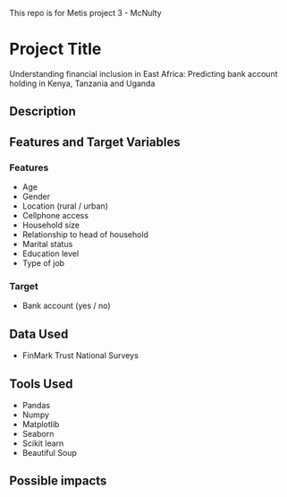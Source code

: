 This repo is for Metis project 3 - McNulty

# Project Title
Understanding financial inclusion in East Africa: Predicting bank account holding in Kenya, Tanzania and Uganda

## Description

## Features and Target Variables

### Features
* Age
* Gender
* Location (rural / urban)
* Cellphone access
* Household size
* Relationship to head of household
* Marital status
* Education level
* Type of job

### Target
* Bank account (yes / no)

## Data Used 
* FinMark Trust National Surveys

## Tools Used
* Pandas
* Numpy
* Matplotlib
* Seaborn
* Scikit learn
* Beautiful Soup

## Possible impacts 